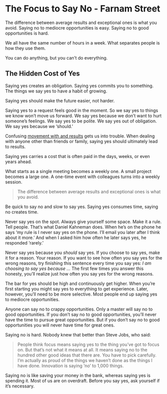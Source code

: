 # The Focus to Say No - Farnam Street

The difference between average results and exceptional ones is what you avoid. Saying no to mediocre opportunities is easy. Saying no to good opportunities is hard.

We all have the same number of hours in a week. What separates people is how they use them.

You can do anything, but you can’t do everything.

## The Hidden Cost of Yes

Saying yes creates an obligation. Saying yes commits you to something. The things we say yes to have a habit of growing.

Saying yes should make the future easier, not harder.

Saying yes to a request feels good in the moment. So we say yes to things we know won’t move us forward. We say yes because we don’t want to hurt someone’s feelings. We say yes to be polite. We say yes out of obligation. We say yes because we ‘should.’

Confusing [movement with and results](https://fs.blog/2018/03/speed-velocity/) gets us into trouble. When dealing with anyone other than friends or family, saying yes should ultimately lead to results.

Saying yes carries a cost that is often paid in the days, weeks, or even years ahead.

What starts as a single meeting becomes a weekly one. A small project becomes a large one. A one-time event with colleagues turns into a weekly session.

> The difference between average results and exceptional ones is what you avoid.

Be quick to say no and slow to say yes. Saying yes consumes time, saying no creates time.

Never say yes on the spot. Always give yourself some space. Make it a rule. Tell people. That’s what Daniel Kahneman does. When he’s on the phone he says ‘my rule is I never say yes on the phone. I’ll email you later after I think about it more.’ And when I asked him how often he later says yes, he responded ‘rarely.’

Never say yes because you _should_ say yes. If you choose to say yes, make it for a reason. Your reason. If you want to see how often you say yes for the wrong reasons, try finishing this sentence every time you say yes: _I am choosing to say yes because …_ The first few times you answer this honesty, you’ll realize just how often you say yes for the wrong reasons.

The bar for yes should be high and continuously get higher. When you’re first starting you might say yes to everything to get experience. Later, however, you’ll need to be more selective. Most people end up saying yes to mediocre opportunities.

Anyone can say no to crappy opportunities. Only a master will say no to good opportunities. If you don’t say no to good opportunities, you’ll never have the time to pursue great opportunities. But if you don’t say no to good opportunities you will never have time for great ones.

Saying no is hard. Nobody knew that better than Steve Jobs, who said:

> People think focus means saying yes to the thing you’ve got to focus on. But that’s not what it means at all. It means saying no to the hundred other good ideas that there are. You have to pick carefully. I’m actually as proud of the things we haven’t done as the things I have done. Innovation is saying ‘no’ to 1,000 things.

Saying no is like saving your money in the bank, whereas saying yes is spending it. Most of us are on overdraft. Before you say yes, ask yourself if it’s necessary.


